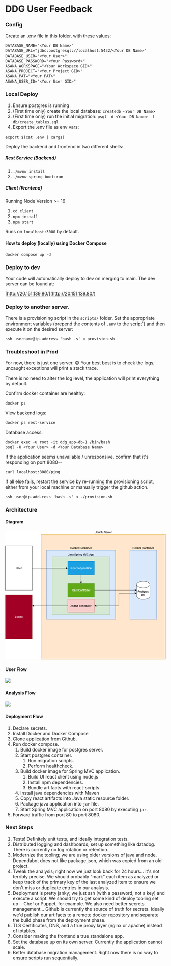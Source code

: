 # DDG User Feedback

### Config

Create an .env file in this folder, with these values:

```
DATABASE_NAME="<Your DB Name>"
DATABASE_URL="jdbc:postgresql://localhost:5432/<Your DB Name>"
DATABASE_USER="<Your User>"
DATABASE_PASSWORD="<Your Password>"
ASANA_WORKSPACE="<Your Workspace GID>"
ASANA_PROJECT="<Your Project GID>"
ASANA_PAT="<Your PAT>"
ASANA_USER_ID="<Your User GID>"
```

### Local Deploy

1. Ensure postgres is running
1. (First time only) create the local database: `createdb <Your DB Name>`
1. (First time only) run the initial migration: `psql -d <Your DB Name> -f db/create_tables.sql`
1. Export the .env file as env vars:

```
export $(cat .env | xargs)
```

Deploy the backend and frontend in two different shells:

##### Rest Service (Backend)

1. `./mvnw install`
2. `./mvnw spring-boot:run`

##### Client (Frontend)

Running Node Version >= 16

1. `cd client`
2. `npm install`
3. `npm start`

Runs on `localhost:3000` by default.

#### How to deploy (locally) using Docker Compose

```
docker compose up -d
```

### Deploy to dev

Your code will automatically deploy to dev on merging to main. The dev server can be found at:

[http://20.151.139.80/](http://20.151.139.80/)

### Deploy to another server.

There is a provisioning script in the `scripts/` folder. Set the appropriate environment variables (prepend the contents of `.env` to the script`) and then execute it on the desired server:

```
ssh username@ip-address 'bash -s' < provision.sh
```

### Troubleshoot in Prod

For now, there is just one server. 😨 Your best best is to check the logs; uncaught exceptions will print a stack trace.

There is no need to alter the log level, the application will print everything by default.

Confirm docker container are healthy:

```
docker ps
```

View backend logs:

```
docker ps rest-service
```

Database access:

```
docker exec -u root -it ddg_app-db-1 /bin/bash
psql -U <Your User> -d <Your Database Name>
```

If the application seems unavailable / unresponsive, confirm that it's responding on port 8080--

```
curl localhost:8080/ping
```

If all else fails, restart the service by re-running the provisioning script, either from your local machine or manually trigger the github action.

```
ssh user@ip.add.ress 'bash -s' < ./provision.sh
```

### Architecture

#### Diagram

####

![](diagram.png)

#### User Flow

![](https://www.plantuml.com/plantuml/png/POun3i8m34NtdE9Ve6BlK5M87KI1tKsCP2a9o7OuFq68BWnUdf_z_snEwgtaS3LM31CMrXVhY9kOEFfm-28CVVknHfoPecDnSedOjveo_zsVZii5Esjh4Ty-J3YGqqh68vwi9kP8dVo4BI4-wbsqGDbQzX1chgctV0C0)

#### Analysis Flow

![](https://www.plantuml.com/plantuml/png/TOux3i8m44Hxds8lG8EeNA14eg43mWKMUwGW72Fj9nAt1nSK0QNSpxnvdHgB-LJ209aXjDdJa4PaByXNraVWPFUP3J_hnTHI1pQ-iIBIsI4lAgn6snsDJnSDt-iVFz85vb99e5vCb-3FTwzSkJyT8oL1yx1Mdx7YrQ5cdyeR)

#### Deployment Flow

1. Declare secrets.
1. Install Docker and Docker Compose
1. Clone application from Github.
1. Run docker compose.
   1. Build docker image for postgres server.
   1. Start postgres container.
      1. Run migration scripts.
      1. Perform healthcheck.
   1. Build docker image for Spring MVC application.
      1. Build UI react client using node.js
      1. Install npm dependencies.
      1. Bundle artifacts with react-scripts.
   1. Install java dependencies with Maven
   1. Copy react artifacts into Java static resource folder.
   1. Package java application into `jar` file.
   1. Start Spring MVC application on port 8080 by executing `jar`.
1. Forward traffic from port 80 to port 8080.

### Next Steps

1. Tests! Definitely unit tests, and ideally integration tests.
1. Distributed logging and dashboards; set up something like datadog. There is currently no log rotation or retention.
1. Modernize the tooling; we are using older versions of java and node. Dependabot does not like package.json, which was copied from an old project.
1. Tweak the analysis; right now we just look back for 24 hours... it's not terribly precise. We should probably "mark" each item as analyzed or keep track of the primary key of the last analyzed item to ensure we don't miss or duplicate entries in our analysis.
1. Deployment is pretty janky; we just ssh (with a password, not a key) and execute a script. We should try to get some kind of deploy tooling set up-- Chef or Puppet, for example. We also need better secrets management... Github is currently the source of truth for secrets. Ideally we'd publish our artifacts to a remote docker repository and separate the build phase from the deployment phase.
1. TLS Certificates, DNS, and a true proxy layer (nginx or apache) instead of iptables.
1. Consider making the frontend a true standalone app.
1. Set the database up on its own server. Currently the application cannot scale.
1. Better database migration management. Right now there is no way to ensure scripts run sequentially.
